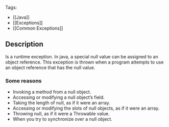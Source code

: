 Tags:
- [[Java]]
- [[Exceptions]]
- [[Common Exceptions]]
## Description
Is a runtime exception. In java, a special null value can be assigned to an object reference.
This exception is thrown when a program attempts to use  an object reference that has the null value.
### Some reasons
- Invoking a method from a null object.
- Accessing or modifying a null object’s field.
- Taking the length of null, as if it were an array.
- Accessing or modifying the slots of null objects, as if it were an array.
- Throwing null, as if it were a Throwable value.
- When you try to synchronize over a null object.